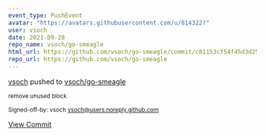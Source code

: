 ```yaml
---
event_type: PushEvent
avatar: "https://avatars.githubusercontent.com/u/814322?"
user: vsoch
date: 2021-09-28
repo_name: vsoch/go-smeagle
html_url: https://github.com/vsoch/go-smeagle/commit/c81153cf54f45d3d25e787cb61ca8ebf6a0c2677
repo_url: https://github.com/vsoch/go-smeagle
---
```


<a href='https://github.com/vsoch' target='_blank'>vsoch</a> pushed to <a href='https://github.com/vsoch/go-smeagle' target='_blank'>vsoch/go-smeagle</a>

<small>remove unused block

Signed-off-by: vsoch <vsoch@users.noreply.github.com></small>

<a href='https://github.com/vsoch/go-smeagle/commit/c81153cf54f45d3d25e787cb61ca8ebf6a0c2677' target='_blank'>View Commit</a>